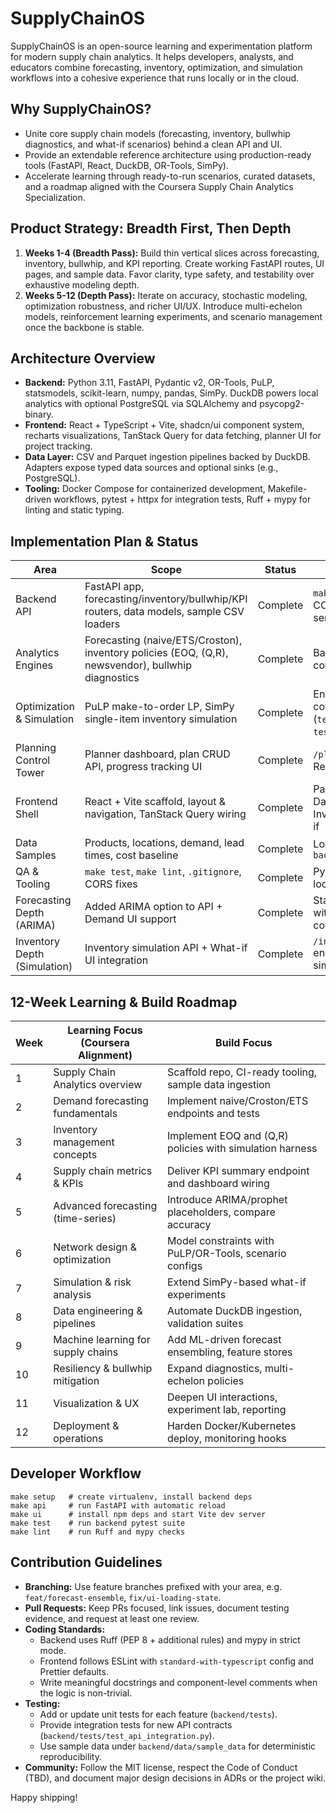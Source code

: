 # SupplyChainOS

SupplyChainOS is an open-source learning and experimentation platform for modern supply chain analytics. It helps developers, analysts, and educators combine forecasting, inventory, optimization, and simulation workflows into a cohesive experience that runs locally or in the cloud.

## Why SupplyChainOS?
- Unite core supply chain models (forecasting, inventory, bullwhip diagnostics, and what-if scenarios) behind a clean API and UI.
- Provide an extendable reference architecture using production-ready tools (FastAPI, React, DuckDB, OR-Tools, SimPy).
- Accelerate learning through ready-to-run scenarios, curated datasets, and a roadmap aligned with the Coursera Supply Chain Analytics Specialization.

## Product Strategy: Breadth First, Then Depth
1. **Weeks 1-4 (Breadth Pass):** Build thin vertical slices across forecasting, inventory, bullwhip, and KPI reporting. Create working FastAPI routes, UI pages, and sample data. Favor clarity, type safety, and testability over exhaustive modeling depth.
2. **Weeks 5-12 (Depth Pass):** Iterate on accuracy, stochastic modeling, optimization robustness, and richer UI/UX. Introduce multi-echelon models, reinforcement learning experiments, and scenario management once the backbone is stable.

## Architecture Overview
- **Backend:** Python 3.11, FastAPI, Pydantic v2, OR-Tools, PuLP, statsmodels, scikit-learn, numpy, pandas, SimPy. DuckDB powers local analytics with optional PostgreSQL via SQLAlchemy and psycopg2-binary.
- **Frontend:** React + TypeScript + Vite, shadcn/ui component system, recharts visualizations, TanStack Query for data fetching, planner UI for project tracking.
- **Data Layer:** CSV and Parquet ingestion pipelines backed by DuckDB. Adapters expose typed data sources and optional sinks (e.g., PostgreSQL).
- **Tooling:** Docker Compose for containerized development, Makefile-driven workflows, pytest + httpx for integration tests, Ruff + mypy for linting and static typing.

## Implementation Plan & Status
| Area | Scope | Status | Notes |
| ---- | ----- | ------ | ----- |
| Backend API | FastAPI app, forecasting/inventory/bullwhip/KPI routers, data models, sample CSV loaders | Complete | `make api` serves endpoints; CORS enabled for Vite dev server |
| Analytics Engines | Forecasting (naive/ETS/Croston), inventory policies (EOQ, (Q,R), newsvendor), bullwhip diagnostics | Complete | Backed by pytest unit coverage |
| Optimization & Simulation | PuLP make-to-order LP, SimPy single-item inventory simulation | Complete | Engine modules + pytest coverage (`test_optimization.py`, `test_simulation.py`) |
| Planning Control Tower | Planner dashboard, plan CRUD API, progress tracking UI | Complete | `/plans` REST endpoints + React planner start page |
| Frontend Shell | React + Vite scaffold, layout & navigation, TanStack Query wiring | Complete | Pages for Planner, Dashboard, Demand, Inventory, Bullwhip, What-if |
| Data Samples | Products, locations, demand, lead times, cost baseline | Complete | Located under `backend/data/sample_data/` |
| QA & Tooling | `make test`, `make lint`, `.gitignore`, CORS fixes | Complete | Pytest + mypy + Ruff pass locally |
| Forecasting Depth (ARIMA) | Added ARIMA option to API + Demand UI support | Complete | Statsmodels ARIMA path with metrics + new test coverage |
| Inventory Depth (Simulation) | Inventory simulation API + What-if UI integration | Complete | `/inventory/simulate` endpoint + React simulation form |
## 12-Week Learning & Build Roadmap
| Week | Learning Focus (Coursera Alignment) | Build Focus |
| ---- | ----------------------------------- | ----------- |
| 1 | Supply Chain Analytics overview | Scaffold repo, CI-ready tooling, sample data ingestion |
| 2 | Demand forecasting fundamentals | Implement naive/Croston/ETS endpoints and tests |
| 3 | Inventory management concepts | Implement EOQ and (Q,R) policies with simulation harness |
| 4 | Supply chain metrics & KPIs | Deliver KPI summary endpoint and dashboard wiring |
| 5 | Advanced forecasting (time-series) | Introduce ARIMA/prophet placeholders, compare accuracy |
| 6 | Network design & optimization | Model constraints with PuLP/OR-Tools, scenario configs |
| 7 | Simulation & risk analysis | Extend SimPy-based what-if experiments |
| 8 | Data engineering & pipelines | Automate DuckDB ingestion, validation suites |
| 9 | Machine learning for supply chains | Add ML-driven forecast ensembling, feature stores |
| 10 | Resiliency & bullwhip mitigation | Expand diagnostics, multi-echelon policies |
| 11 | Visualization & UX | Deepen UI interactions, experiment lab, reporting |
| 12 | Deployment & operations | Harden Docker/Kubernetes deploy, monitoring hooks |

## Developer Workflow
```
make setup   # create virtualenv, install backend deps
make api     # run FastAPI with automatic reload
make ui      # install npm deps and start Vite dev server
make test    # run backend pytest suite
make lint    # run Ruff and mypy checks
```

## Contribution Guidelines
- **Branching:** Use feature branches prefixed with your area, e.g. `feat/forecast-ensemble`, `fix/ui-loading-state`.
- **Pull Requests:** Keep PRs focused, link issues, document testing evidence, and request at least one review.
- **Coding Standards:**
  - Backend uses Ruff (PEP 8 + additional rules) and mypy in strict mode.
  - Frontend follows ESLint with `standard-with-typescript` config and Prettier defaults.
  - Write meaningful docstrings and component-level comments when the logic is non-trivial.
- **Testing:**
  - Add or update unit tests for each feature (`backend/tests`).
  - Provide integration tests for new API contracts (`backend/tests/test_api_integration.py`).
  - Use sample data under `backend/data/sample_data` for deterministic reproducibility.
- **Community:** Follow the MIT license, respect the Code of Conduct (TBD), and document major design decisions in ADRs or the project wiki.

Happy shipping!